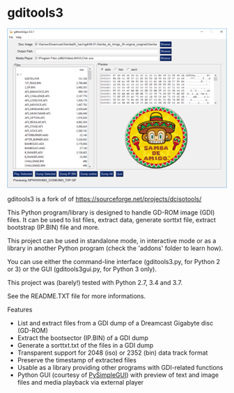 # gditools3
![gditools3](screenshots/screenshot001win_small.png)

gditools3 is a fork of of https://sourceforge.net/projects/dcisotools/

This Python program/library is designed to handle GD-ROM image (GDI) files. It can be used to list files, extract data, generate sorttxt file, extract bootstrap (IP.BIN) file and more.

This project can be used in standalone mode, in interactive mode or as a library in another Python program (check the 'addons' folder to learn how).

You can use either the command-line interface (gditools3.py, for Python 2 or 3) or the GUI (gditools3gui.py, for Python 3 only).

This project was (barely!) tested with Python 2.7, 3.4 and 3.7.

See the README.TXT file for more informations.

Features
 - List and extract files from a GDI dump of a Dreamcast Gigabyte disc (GD-ROM)
 - Extract the bootsector (IP.BIN) of a GDI dump
 - Generate a sorttxt.txt of the files in a GDI dump
 - Transparent support for 2048 (iso) or 2352 (bin) data track format
 - Preserve the timestamp of extracted files
 - Usable as a library providing other programs with GDI-related functions
 - Python GUI (courtesy of [PySimpleGUI](https://github.com/MikeTheWatchGuy/PySimpleGUI)) with preview of text and image files and media playback via external player
